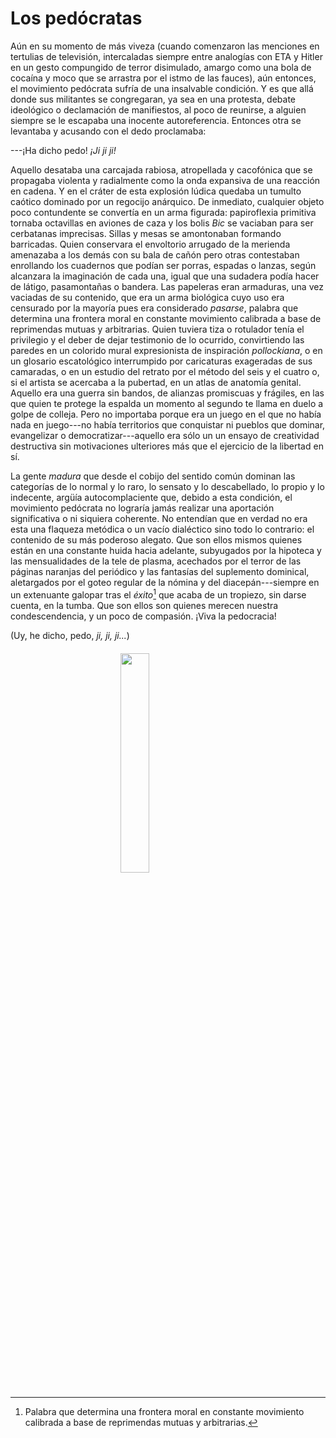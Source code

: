 Los pedócratas
==============

Aún en su momento de más viveza (cuando comenzaron las menciones en
tertulias de televisión, intercaladas siempre entre analogías con ETA
y Hitler en un gesto compungido de terror disimulado, amargo como una
bola de cocaína y moco que se arrastra por el istmo de las fauces),
aún entonces, el movimiento pedócrata sufría de una insalvable
condición.  Y es que allá donde sus militantes se congregaran, ya sea
en una protesta, debate ideológico o declamación de manifiestos, al
poco de reunirse, a alguien siempre se le escapaba una inocente
autoreferencia.  Entonces otra se levantaba y acusando con el dedo
proclamaba:

---¡Ha dicho pedo! *¡Ji ji ji!*

Aquello desataba una carcajada rabiosa, atropellada y cacofónica que
se propagaba violenta y radialmente como la onda expansiva de una
reacción en cadena.  Y en el cráter de esta explosión lúdica quedaba
un tumulto caótico dominado por un regocijo anárquico.  De inmediato,
cualquier objeto poco contundente se convertía en un arma figurada:
papiroflexia primitiva tornaba octavillas en aviones de caza y los
bolis *Bic* se vaciaban para ser cerbatanas imprecisas.  Sillas y
mesas se amontonaban formando barricadas.  Quien conservara el
envoltorio arrugado de la merienda amenazaba a los demás con su bala
de cañón pero otras contestaban enrollando los cuadernos que podían
ser porras, espadas o lanzas, según alcanzara la imaginación de cada
una, igual que una sudadera podía hacer de látigo, pasamontañas o
bandera.  Las papeleras eran armaduras, una vez vaciadas de su
contenido, que era un arma biológica cuyo uso era censurado por la
mayoría pues era considerado *pasarse*, palabra que determina una
frontera moral en constante movimiento calibrada a base de reprimendas
mutuas y arbitrarias.  Quien tuviera tiza o rotulador tenía el
privilegio y el deber de dejar testimonio de lo ocurrido, convirtiendo
las paredes en un colorido mural expresionista de inspiración
_pollockiana_, o en un glosario escatológico interrumpido por
caricaturas exageradas de sus camaradas, o en un estudio del retrato
por el método del seis y el cuatro o, si el artista se acercaba a la
pubertad, en un atlas de anatomía genital.  Aquello era una guerra sin
bandos, de alianzas promiscuas y frágiles, en las que quien te protege
la espalda un momento al segundo te llama en duelo a golpe de colleja.
Pero no importaba porque era un juego en el que no había nada en
juego---no había territorios que conquistar ni pueblos que dominar,
evangelizar o democratizar---aquello era sólo un un ensayo de
creatividad destructiva sin motivaciones ulteriores más que el
ejercicio de la libertad en sí.

La gente *madura* que desde el cobijo del sentido común dominan las
categorías de lo normal y lo raro, lo sensato y lo descabellado, lo
propio y lo indecente, argüía autocomplaciente que, debido a esta
condición, el movimiento pedócrata no lograría jamás realizar una
aportación significativa o ni siquiera coherente.  No entendían que en
verdad no era esta una flaqueza metódica o un vacío dialéctico sino
todo lo contrario: el contenido de su más poderoso alegato.  Que son
ellos mismos quienes están en una constante huida hacia adelante,
subyugados por la hipoteca y las mensualidades de la tele de plasma,
acechados por el terror de las páginas naranjas del periódico y las
fantasías del suplemento dominical, aletargados por el goteo regular
de la nómina y del diacepán---siempre en un extenuante galopar tras el
*éxito*[^1] que acaba de un tropiezo, sin darse cuenta, en la tumba.
Que son ellos son quienes merecen nuestra condescendencia, y un poco
de compasión.  ¡Viva la pedocracia!

(Uy, he dicho, pedo, *ji, ji, ji...*)

<img style="display: block; margin: 20 auto;" width="30%" src="/static/think/seis-cuatro-i.svg"/>

[^1]: Palabra que determina una frontera moral en constante movimiento
    calibrada a base de reprimendas mutuas y arbitrarias.
